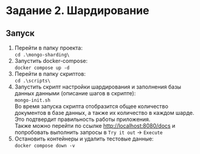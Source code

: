 # Задание 2. Шардирование

## Запуск

1. Перейти в папку проекта:  
`cd .\mongo-sharding\`
2. Запустить docker-compose:  
`docker compose up -d`
3. Перейти в папку скриптов:  
`cd .\scripts\`
4. Запустить скрипт настройки шардирования и заполнения базы данных данными (описание шагов в скрипте):  
`mongo-init.sh`  
   Во время запуска скрипта отобразится общее количество документов в базе данных, а также их количество в каждом шарде. Это подтвердит правильность работы приложения.  
   Также можно перейти по ссылке [http://localhost:8080/docs](http://localhost:8080/docs) и попробовать выполнить запросы в `Try it out` → `Execute`
5. Остановить контейнеры и удалить тестовые данные:  
`docker compose down -v`